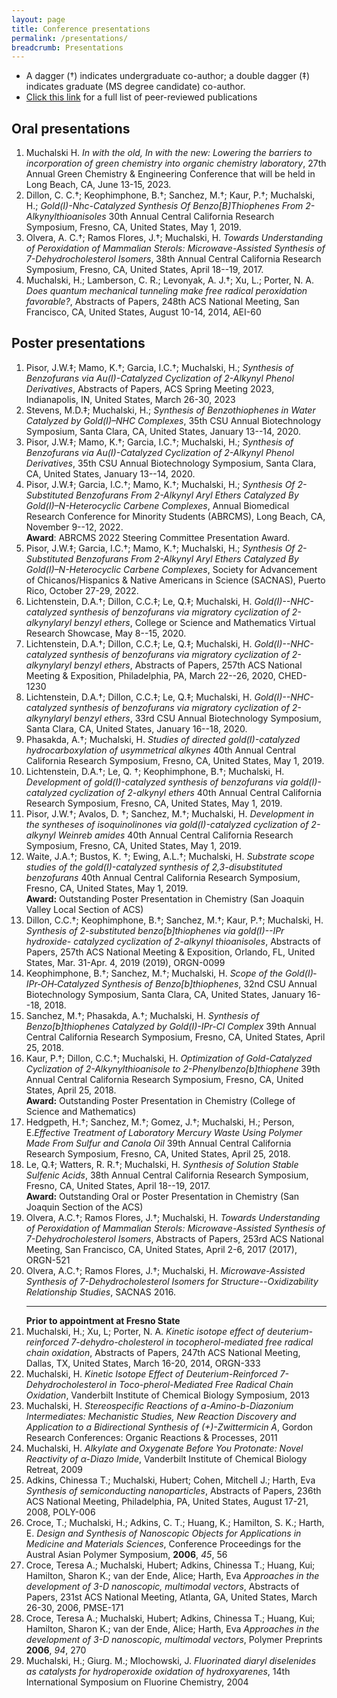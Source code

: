 ```yaml
---
layout: page
title: Conference presentations
permalink: /presentations/
breadcrumb: Presentations
---
```


* A dagger (&#8224;) indicates undergraduate co-author; a double dagger (&#8225;) indicates graduate (MS degree candidate) co-author.
* [Click this link](/publications) for a full list of peer-reviewed publications

## Oral presentations

1. Muchalski H. *In with the old, In with the new: Lowering the barriers to incorporation of green chemistry into organic chemistry laboratory*, 27th Annual Green Chemistry & Engineering Conference that will be held in Long Beach, CA, June 13-15, 2023.
2. Dillon, C. C.&#8224;; Keophimphone, B.&#8224;; Sanchez, M.&#8224;; Kaur, P.&#8224;; Muchalski, H.; *Gold(I)-Nhc-Catalyzed Synthesis Of Benzo[B]Thiophenes From 2-Alkynylthioanisoles* 30th Annual Central California Research Symposium, Fresno, CA, United States, May 1, 2019. 
3. Olvera, A. C.&#8224;; Ramos Flores, J.&#8224;; Muchalski, H. *Towards Understanding of Peroxidation of Mammalian Sterols: Microwave-Assisted Synthesis of 7-Dehydrocholesterol Isomers*, 38th Annual Central California Research Symposium, Fresno, CA, United States, April 18--19, 2017. 
4. Muchalski, H.; Lamberson, C. R.; Levonyak, A. J.&#8224;; Xu, L.; Porter, N. A. *Does quantum mechanical tunneling make free radical peroxidation favorable?*, Abstracts of Papers, 248th ACS National Meeting, San Francisco, CA, United States, August 10-14, 2014, AEI-60

## Poster presentations

1. Pisor, J.W.&#8225;; Mamo, K.&#8224;; Garcia, I.C.&#8224;; Muchalski, H.; *Synthesis of Benzofurans via Au(I)-Catalyzed Cyclization of 2-Alkynyl Phenol Derivatives*, Abstracts of Papers, ACS Spring Meeting 2023, Indianapolis, IN, United States, March 26-30, 2023
2. Stevens, M.D.&#8225;; Muchalski, H.; *Synthesis of Benzothiophenes in Water Catalyzed by Gold(I)–NHC Complexes*,  35th CSU Annual Biotechnology Symposium, Santa Clara, CA, United States, January 13--14, 2020.
3. Pisor, J.W.&#8225;; Mamo, K.&#8224;; Garcia, I.C.&#8224;; Muchalski, H.; *Synthesis of Benzofurans via Au(I)-Catalyzed Cyclization of 2-Alkynyl Phenol Derivatives*,  35th CSU Annual Biotechnology Symposium, Santa Clara, CA, United States, January 13--14, 2020.
4. Pisor, J.W.&#8225;; Garcia, I.C.&#8224;; Mamo, K.&#8224;; Muchalski, H.; *Synthesis Of 2-Substituted Benzofurans From 2-Alkynyl Aryl Ethers Catalyzed By Gold(I)–N-Heterocyclic Carbene Complexes*, Annual Biomedical Research Conference for Minority Students (ABRCMS), Long Beach, CA, November 9--12, 2022.  
**Award**: ABRCMS 2022 Steering Committee Presentation Award.
1. Pisor, J.W.&#8225;; Garcia, I.C.&#8224;; Mamo, K.&#8224;; Muchalski, H.; *Synthesis Of 2-Substituted Benzofurans From 2-Alkynyl Aryl Ethers Catalyzed By Gold(I)–N-Heterocyclic Carbene Complexes*, Society for Advancement of Chicanos/Hispanics & Native Americans in Science (SACNAS), Puerto Rico, October 27-29, 2022.
2. Lichtenstein, D.A.&#8224;; Dillon, C.C.&#8225;; Le, Q.&#8225;; Muchalski, H. *Gold(I)--NHC-catalyzed synthesis of benzofurans via migratory cyclization of 2-alkynylaryl benzyl ethers*, College or Science and Mathematics Virtual Research Showcase, May 8--15, 2020.
3. Lichtenstein, D.A.&#8224;; Dillon, C.C.&#8225;; Le, Q.&#8225;; Muchalski, H. *Gold(I)--NHC-catalyzed synthesis of benzofurans via migratory cyclization of 2-alkynylaryl benzyl ethers*, Abstracts of Papers, 257th ACS National Meeting & Exposition, Philadelphia, PA, March 22--26, 2020, CHED-1230
4. Lichtenstein, D.A.&#8224;; Dillon, C.C.&#8225;; Le, Q.&#8225;; Muchalski, H. *Gold(I)--NHC-catalyzed synthesis of benzofurans via migratory cyclization of 2-alkynylaryl benzyl ethers*, 33rd CSU Annual Biotechnology Symposium, Santa Clara, CA, United States, January 16--18, 2020.
5. Phasakda, A.&#8224;; Muchalski, H. *Studies of directed gold(I)-catalyzed hydrocarboxylation of usymmetrical alkynes* 40th Annual Central California Research Symposium, Fresno, CA, United States, May 1, 2019.
6. Lichtenstein, D.A.&#8224;; Le, Q. &#8224;; Keophimphone, B.&#8224;; Muchalski, H. *Development of gold(I)-catalyzed synthesis of benzofurans via gold(I)-catalyzed cyclization of 2-alkynyl ethers* 40th Annual Central California Research Symposium, Fresno, CA, United States, May 1, 2019.
7.  Pisor, J.W.&#8224;; Avalos, D. &#8224;; Sanchez, M.&#8224;; Muchalski, H. *Development in the syntheses of isoquinolinones via gold(I)-catalyzed cyclization of 2-alkynyl Weinreb amides* 40th Annual Central California Research Symposium, Fresno, CA, United States, May 1, 2019.
8.  Waite, J.A.&#8224;; Bustos, K. &#8224;; Ewing, A.L.&#8224;; Muchalski, H. *Substrate scope studies of the gold(I)-catalyzed synthesis of 2,3-disubstituted benzofurans* 40th Annual Central California Research Symposium, Fresno, CA, United States, May 1, 2019. </br>**Award:** Outstanding Poster Presentation in Chemistry (San Joaquin Valley Local Section of ACS)
9.  Dillon, C.C.&#8224;; Keophimphone, B.&#8224;; Sanchez, M.&#8224;; Kaur, P.&#8224;; Muchalski, H. *Synthesis of 2-substituted benzo[b]thiophenes via gold(I)--IPr hydroxide- catalyzed cyclization of 2-alkynyl thioanisoles*, Abstracts of Papers, 257th ACS National Meeting & Exposition, Orlando, FL, United States, Mar. 31-Apr. 4, 2019 (2019), ORGN-0099
10. Keophimphone, B.&#8224;; Sanchez, M.&#8224;; Muchalski, H. *Scope of the Gold(I)‐IPr‐OH‐Catalyzed Synthesis of Benzo[b]thiophenes*, 32nd CSU Annual Biotechnology Symposium, Santa Clara, CA, United States, January 16--18, 2018.
11. Sanchez, M.&#8224;; Phasakda, A.&#8224;; Muchalski, H. *Synthesis of Benzo[b]thiophenes Catalyzed by Gold(I)-IPr-Cl Complex* 39th Annual Central California Research Symposium, Fresno, CA, United States, April 25, 2018.
12. Kaur, P.&#8224;; Dillon, C.C.&#8224;; Muchalski, H. *Optimization of Gold-Catalyzed Cyclization of 2-Alkynylthioanisole to 2-Phenylbenzo[b]thiophene* 39th Annual Central California Research Symposium, Fresno, CA, United States, April 25, 2018. </br>**Award:** Outstanding Poster Presentation in Chemistry (College of Science and Mathematics)
13. Hedgpeth, H.&#8224;; Sanchez, M.&#8224;; Gomez, J.&#8224;; Muchalski, H.; Person, E.*Effective Treatment of Laboratory Mercury Waste Using Polymer Made From Sulfur and Canola Oil* 39th Annual Central California Research Symposium, Fresno, CA, United States, April 25, 2018.
14. Le, Q.&#8225;; Watters, R. R.&#8224;; Muchalski, H. *Synthesis of Solution Stable Sulfenic Acids*, 38th Annual Central California Research Symposium, Fresno, CA, United States, April 18--19, 2017. </br>**Award:** Outstanding Oral or Poster Presentation in Chemistry (San Joaquin Section of the ACS)
15. Olvera, A.C.&#8224;; Ramos Flores, J.&#8224;; Muchalski, H. *Towards Understanding of Peroxidation of Mammalian Sterols: Microwave-Assisted Synthesis of 7-Dehydrocholesterol Isomers*, Abstracts of Papers, 253rd ACS National Meeting, San Francisco, CA, United States, April 2-6, 2017 (2017), ORGN-521
16. Olvera, A.C.&#8224;; Ramos Flores, J.&#8224;; Muchalski, H. *Microwave-Assisted Synthesis of 7-Dehydrocholesterol Isomers for Structure--Oxidizability Relationship Studies*, SACNAS 2016. <hr>**Prior to appointment at Fresno State**
17. Muchalski, H.; Xu, L; Porter, N. A. *Kinetic isotope effect of deuterium-reinforced 7-dehydro-cholesterol in tocopherol-mediated free radical chain oxidation*, Abstracts of Papers, 247th ACS National Meeting, Dallas, TX, United States, March 16-20, 2014, ORGN-333
18. Muchalski, H. *Kinetic Isotope Effect of Deuterium-Reinforced 7-Dehydrocholesterol in Toco-pherol-Mediated Free Radical Chain Oxidation*, Vanderbilt Institute of Chemical Biology Symposium, 2013
19. Muchalski, H. *Stereospecific Reactions of a-Amino-b-Diazonium Intermediates: Mechanistic Studies, New Reaction Discovery and Application to a Bidirectional Synthesis of (+)-Zwittermicin A*, Gordon Research Conferences: Organic Reactions & Processes, 2011
20. Muchalski, H. *Alkylate and Oxygenate Before You Protonate: Novel Reactivity of $\alpha$-Diazo Imide*, Vanderbilt Institute of Chemical Biology Retreat, 2009
21. Adkins, Chinessa T.; Muchalski, Hubert; Cohen, Mitchell J.; Harth, Eva *Synthesis of semiconducting nanoparticles*, Abstracts of Papers, 236th ACS National Meeting, Philadelphia, PA, United States, August 17-21, 2008, POLY-006
22. Croce, T.; Muchalski, H.; Adkins, C. T.; Huang, K.; Hamilton, S. K.; Harth, E. *Design and Synthesis of Nanoscopic Objects for Applications in Medicine and Materials Sciences*, Conference Proceedings for the Austral Asian Polymer Symposium, **2006**, *45*, 56
23. Croce, Teresa A.; Muchalski, Hubert; Adkins, Chinessa T.; Huang, Kui; Hamilton, Sharon K.; van der Ende, Alice; Harth, Eva *Approaches in the development of 3-D nanoscopic, multimodal vectors*, Abstracts of Papers, 231st ACS National Meeting, Atlanta, GA, United States, March 26-30, 2006, PMSE-171
24. Croce, Teresa A.; Muchalski, Hubert; Adkins, Chinessa T.; Huang, Kui; Hamilton, Sharon K.; van der Ende, Alice; Harth, Eva *Approaches in the development of 3-D nanoscopic, multimodal vectors*, Polymer Preprints **2006**, *94*, 270
25. Muchalski, H.; Giurg. M.; Mlochowski, J. *Fluorinated diaryl diselenides as catalysts for hydroperoxide oxidation of hydroxyarenes*, 14th International Symposium on Fluorine Chemistry, 2004

[cv]: /downloads/vitae.pdf